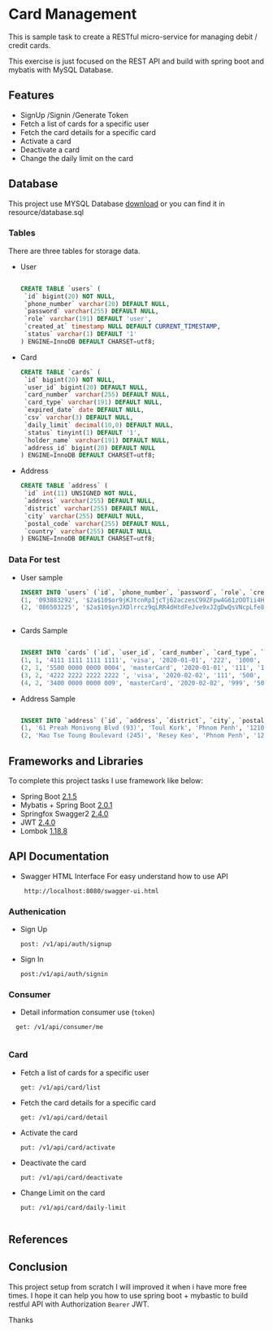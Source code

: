 # Card Management

This is sample task to create a RESTful micro-service for managing debit / credit cards.

This exercise is just focused on the REST API and build with spring boot and mybatis with MySQL Database.

 
## Features

* SignUp /Signin /Generate Token 
* Fetch a list of cards for a specific user
* Fetch the card details for a specific card
* Activate a card
* Deactivate a card 
* Change the daily limit on the card



## Database

This project use MYSQL Database  [download](https://raw.githubusercontent.com/wecambodev/spring-boot-card-management/master/src/main/resources/database.sql) or you can find it in resource/database.sql

### Tables 
 There are three tables for storage data.
 
 * User  
 
     ```sql
    
    CREATE TABLE `users` (
      `id` bigint(20) NOT NULL,
      `phone_number` varchar(20) DEFAULT NULL,
      `password` varchar(255) DEFAULT NULL,
      `role` varchar(191) DEFAULT 'user',
      `created_at` timestamp NULL DEFAULT CURRENT_TIMESTAMP,
      `status` varchar(1) DEFAULT '1'
    ) ENGINE=InnoDB DEFAULT CHARSET=utf8;
    
    
     ```
  
 
 * Card  
 
     ```sql
    CREATE TABLE `cards` (
      `id` bigint(20) NOT NULL,
      `user_id` bigint(20) DEFAULT NULL,
      `card_number` varchar(255) DEFAULT NULL,
      `card_type` varchar(191) DEFAULT NULL,
      `expired_date` date DEFAULT NULL,
      `csv` varchar(3) DEFAULT NULL,
      `daily_limit` decimal(10,0) DEFAULT NULL,
      `status` tinyint(1) DEFAULT '1',
      `holder_name` varchar(191) DEFAULT NULL,
      `address_id` bigint(20) DEFAULT NULL
    ) ENGINE=InnoDB DEFAULT CHARSET=utf8;
    
    
     ```
 
 * Address
 
     ```sql
    CREATE TABLE `address` (
      `id` int(11) UNSIGNED NOT NULL,
      `address` varchar(255) DEFAULT NULL,
      `district` varchar(255) DEFAULT NULL,
      `city` varchar(255) DEFAULT NULL,
      `postal_code` varchar(255) DEFAULT NULL,
      `country` varchar(255) DEFAULT NULL
    ) ENGINE=InnoDB DEFAULT CHARSET=utf8;
    
     ```
     
     
     
### Data For test 

 * User sample 

    ```sql
    INSERT INTO `users` (`id`, `phone_number`, `password`, `role`, `created_at`, `status`) VALUES
    (1, '093883292', '$2a$10$or9jKJtcnRpIjcTj62aczesC99ZFpw4G61zOOTii4HecjbKADb67u', 'consumer', '2019-05-26 12:25:46', '1'),
    (2, '086503225', '$2a$10$ynJXDlrrcz9qLRR4dHtdFeJve9xJ2gDwQsVNcpLfe8BvZ.u/KXIwW', 'consumer', '2019-05-26 12:51:04', '1');
  
    ```

 * Cards Sample 

    ```sql
    
    INSERT INTO `cards` (`id`, `user_id`, `card_number`, `card_type`, `expired_date`, `csv`, `daily_limit`, `status`, `holder_name`, `address_id`) VALUES
    (1, 1, '4111 1111 1111 1111', 'visa', '2020-01-01', '222', '1000', 1, 'Phuong Phally', 1),
    (2, 1, '5500 0000 0000 0004', 'masterCard', '2020-01-01', '111', '1000', 1, 'Phuong Phally', 1),
    (3, 2, '4222 2222 2222 2222 ', 'visa', '2020-02-02', '111', '500', 0, 'Dara Penhchet', 2),
    (4, 2, '3400 0000 0000 009', 'masterCard', '2020-02-02', '999', '500', 1, 'Dara Penhchet', 2);

    ```

 * Address Sample 

    
     ```sql
     
     INSERT INTO `address` (`id`, `address`, `district`, `city`, `postal_code`, `country`) VALUES
     (1, '61 Preah Monivong Blvd (93)', 'Toul Kork', 'Phnom Penh', '12102', 'Cambodia'),
     (2, 'Mao Tse Toung Boulevard (245)', 'Resey Keo', 'Phnom Penh', '120102', 'Cambodia');
    
    
     ```
    
    


## Frameworks and Libraries 

To complete this  project tasks I use framework like below:   

 * Spring Boot [2.1.5](https://spring.io/projects/spring-boot)
 * Mybatis + Spring Boot    [2.0.1](http://www.mybatis.org/spring-boot-starter/) 
 * Springfox Swagger2  [2.4.0](https://springfox.github.io/springfox/docs/current/)
 * JWT   [2.4.0](https://github.com/jwtk/jjwt)
 * Lombok   [1.18.8](https://projectlombok.org/features/all)



## API Documentation 

 * Swagger HTML Interface For easy understand how to use API
    ```
     http://localhost:8080/swagger-ui.html
    ```


### Authenication 

 * Sign Up

    ```
    post: /v1/api/auth/signup
    ```

 * Sign In

    ```
    post:/v1/api/auth/signin
    ```




### Consumer 

 * Detail information consumer use (````token````)

  ```
    get: /v1/api/consumer/me
    
  ```


### Card 


 * Fetch a list of cards for a specific user

    ```
    get: /v1/api/card/list
    
 * Fetch the card details for a specific card

    ```
    get: /v1/api/card/detail
    
    ```

 * Activate the card
        
    ```
    put: /v1/api/card/activate
    
    ```
    
 * Deactivate the card

    ```
    put: /v1/api/card/deactivate
    
    ```
    
 * Change Limit on the card

    ```
    put: /v1/api/card/daily-limit
     
    ```
    
    








## References




## Conclusion  

This project setup from scratch I will improved it when i have more free times. I hope it can help you how to use spring boot + mybastic to build restful API with Authorization ```Bearer``` JWT.


Thanks   

